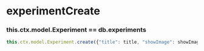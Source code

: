 # experimentCreate

### this.ctx.model.Experiment == db.experiments

```javascript
this.ctx.model.Experiment.create({"title": title, "showImage": showImage, "url": url, "category": category, "createdAt": new Date()});
```

